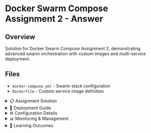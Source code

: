 # Docker Swarm Compose Assignment 2 - Answer

## Overview
Solution for Docker Swarm Compose Assignment 2, demonstrating advanced swarm orchestration with custom images and multi-service deployment.

## Files
- `docker-compose.yml` - Swarm stack configuration
- `Dockerfile` - Custom service image definition

<details>
<summary>📋 Assignment Solution</summary>

### Objectives Achieved
- Multi-service swarm stack deployment
- Custom image integration in swarm mode
- Service scaling and load balancing
- Network isolation and communication
- Rolling updates and service management

### Architecture
```mermaid
graph TB
    A[Docker Swarm Manager] --> B[Stack Deploy]
    B --> C[Service 1]
    B --> D[Service 2]
    B --> E[Service 3]
    
    C --> F[Load Balancer]
    D --> F
    E --> F
    
    F --> G[External Access]
    
    subgraph "Swarm Features"
        H[Service Discovery]
        I[Health Checks]
        J[Rolling Updates]
        K[Auto Scaling]
    end
    
    C --> H
    D --> I
    E --> J
    F --> K
```

</details>

<details>
<summary>🚀 Deployment Guide</summary>

### Prerequisites
- Docker Swarm initialized
- Manager node access
- Custom images built (if required)

### Stack Deployment
```bash
# Deploy the stack
docker stack deploy -c docker-compose.yml assignment2

# Check stack status
docker stack ls
docker stack services assignment2

# View service details
docker service ls
docker service ps assignment2_web

# Scale services
docker service scale assignment2_web=5

# Update services
docker service update --image newimage:tag assignment2_web
```

</details>

<details>
<summary>⚙️ Configuration Details</summary>

### Swarm-Specific Features
```yaml
version: '3.8'
services:
  web:
    image: custom-app:latest
    deploy:
      replicas: 3
      update_config:
        parallelism: 1
        delay: 10s
      restart_policy:
        condition: on-failure
    networks:
      - webnet
    ports:
      - "80:80"
```

### Key Components
- **Service Replicas**: Multiple container instances
- **Update Strategy**: Rolling update configuration
- **Health Checks**: Service monitoring
- **Networks**: Overlay network for service communication
- **Secrets**: Secure configuration management

</details>

<details>
<summary>📊 Monitoring & Management</summary>

### Service Monitoring
```bash
# Monitor service logs
docker service logs -f assignment2_web

# Check service health
docker service inspect assignment2_web

# View node distribution
docker node ls
docker service ps assignment2_web --no-trunc
```

### Troubleshooting
```bash
# Debug failed services
docker service ps assignment2_web --filter desired-state=running

# Check network connectivity
docker network ls
docker network inspect assignment2_webnet

# Rollback if needed
docker service rollback assignment2_web
```

</details>

<details>
<summary>🎯 Learning Outcomes</summary>

### Swarm Concepts Mastered
- Stack-based application deployment
- Service orchestration and scaling
- Rolling updates and rollbacks
- Network overlay configuration
- Load balancing and service discovery

### Production Readiness
- High availability setup
- Fault tolerance mechanisms
- Monitoring and logging
- Security best practices
- Performance optimization

</details>